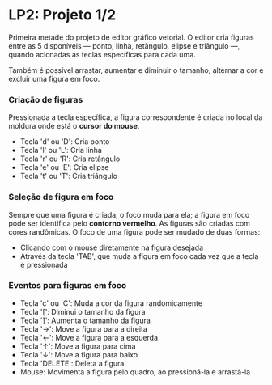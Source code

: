 # LP2: Projeto 1/2
Primeira metade do projeto de editor gráfico vetorial.
O editor cria figuras entre as 5 disponíveis — ponto, linha, retângulo, elipse e triângulo —, quando acionadas as teclas específicas para cada uma.

Também é possível arrastar, aumentar e diminuir o tamanho, alternar a cor e excluir uma figura em foco.

###  Criação de figuras
Pressionada a tecla específica, a figura correspondente é criada no local da moldura onde está o **cursor do mouse**.
- Tecla 'd' ou 'D': Cria ponto
- Tecla 'l' ou 'L': Cria linha
- Tecla 'r' ou 'R': Cria retângulo
- Tecla 'e' ou 'E': Cria elipse
- Tecla 't' ou 'T': Cria triângulo

### Seleção de figura em foco
Sempre que uma figura é criada, o foco muda para ela; a figura em foco pode ser identifica pelo **contorno vermelho**.
As figuras são criadas com cores randômicas. O foco de uma figura pode ser mudado de duas formas:
- Clicando com o mouse diretamente na figura desejada
- Através da tecla 'TAB', que muda a figura em foco cada vez que a tecla é pressionada

### Eventos para figuras em foco
- Tecla 'c' ou 'C': Muda a cor da figura randomicamente
- Tecla '\[': Diminui o tamanho da figura
- Tecla '\]': Aumenta o tamanho da figura
- Tecla '→': Move a figura para a direita
- Tecla '←': Move a figura para a esquerda
- Tecla '↑': Move a figura para cima
- Tecla '↓': Move a figura para baixo
- Tecla 'DELETE': Deleta a figura
- Mouse: Movimenta a figura pelo quadro, ao pressioná-la e arrastá-la
